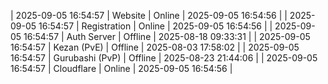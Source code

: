 | 2025-09-05 16:54:57 | Website | Online | 2025-09-05 16:54:56 |
| 2025-09-05 16:54:57 | Registration | Online | 2025-09-05 16:54:56 |
| 2025-09-05 16:54:57 | Auth Server | Offline | 2025-08-18 09:33:31 |
| 2025-09-05 16:54:57 | Kezan (PvE) | Offline | 2025-08-03 17:58:02 |
| 2025-09-05 16:54:57 | Gurubashi (PvP) | Offline | 2025-08-23 21:44:06 |
| 2025-09-05 16:54:57 | Cloudflare | Online | 2025-09-05 16:54:56 |
